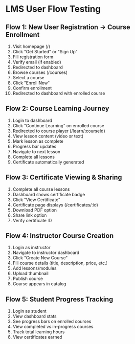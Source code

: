 # LMS User Flow Testing

## Flow 1: New User Registration → Course Enrollment
1. Visit homepage (/)
2. Click "Get Started" or "Sign Up"
3. Fill registration form
4. Verify email (if enabled)
5. Redirected to dashboard
6. Browse courses (/courses)
7. Select a course
8. Click "Enroll Now"
9. Confirm enrollment
10. Redirected to dashboard with enrolled course

## Flow 2: Course Learning Journey
1. Login to dashboard
2. Click "Continue Learning" on enrolled course
3. Redirected to course player (/learn/:courseId)
4. View lesson content (video or text)
5. Mark lesson as complete
6. Progress bar updates
7. Navigate to next lesson
8. Complete all lessons
9. Certificate automatically generated

## Flow 3: Certificate Viewing & Sharing
1. Complete all course lessons
2. Dashboard shows certificate badge
3. Click "View Certificate"
4. Certificate page displays (/certificates/:id)
5. Download PDF option
6. Share link option
7. Verify certificate ID

## Flow 4: Instructor Course Creation
1. Login as instructor
2. Navigate to instructor dashboard
3. Click "Create New Course"
4. Fill course details (title, description, price, etc.)
5. Add lessons/modules
6. Upload thumbnail
7. Publish course
8. Course appears in catalog

## Flow 5: Student Progress Tracking
1. Login as student
2. View dashboard stats
3. See progress bars on enrolled courses
4. View completed vs in-progress courses
5. Track total learning hours
6. View certificates earned
